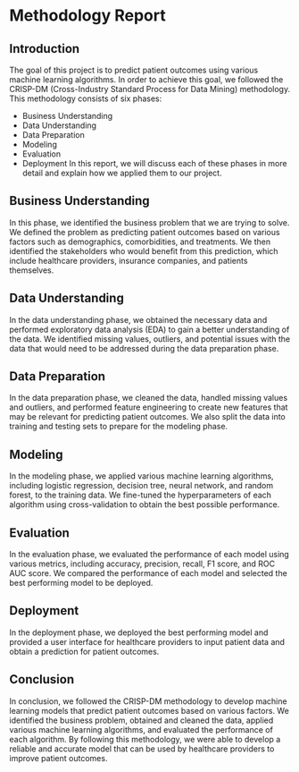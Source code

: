 # Methodology Report
## Introduction
The goal of this project is to predict patient outcomes using various machine learning algorithms. In order to achieve this goal, we followed the CRISP-DM (Cross-Industry Standard Process for Data Mining) methodology. This methodology consists of six phases:

* Business Understanding
* Data Understanding
* Data Preparation
* Modeling
* Evaluation
* Deployment
In this report, we will discuss each of these phases in more detail and explain how we applied them to our project.

## Business Understanding

In this phase, we identified the business problem that we are trying to solve. We defined the problem as predicting patient outcomes based on various factors such as demographics, comorbidities, and treatments. We then identified the stakeholders who would benefit from this prediction, which include healthcare providers, insurance companies, and patients themselves.

## Data Understanding

In the data understanding phase, we obtained the necessary data and performed exploratory data analysis (EDA) to gain a better understanding of the data. We identified missing values, outliers, and potential issues with the data that would need to be addressed during the data preparation phase.


## Data Preparation

In the data preparation phase, we cleaned the data, handled missing values and outliers, and performed feature engineering to create new features that may be relevant for predicting patient outcomes. We also split the data into training and testing sets to prepare for the modeling phase.

## Modeling

In the modeling phase, we applied various machine learning algorithms, including logistic regression, decision tree, neural network, and random forest, to the training data. We fine-tuned the hyperparameters of each algorithm using cross-validation to obtain the best possible performance.

## Evaluation

In the evaluation phase, we evaluated the performance of each model using various metrics, including accuracy, precision, recall, F1 score, and ROC AUC score. We compared the performance of each model and selected the best performing model to be deployed.

## Deployment
In the deployment phase, we deployed the best performing model and provided a user interface for healthcare providers to input patient data and obtain a prediction for patient outcomes.

## Conclusion

In conclusion, we followed the CRISP-DM methodology to develop machine learning models that predict patient outcomes based on various factors. We identified the business problem, obtained and cleaned the data, applied various machine learning algorithms, and evaluated the performance of each algorithm. By following this methodology, we were able to develop a reliable and accurate model that can be used by healthcare providers to improve patient outcomes.
